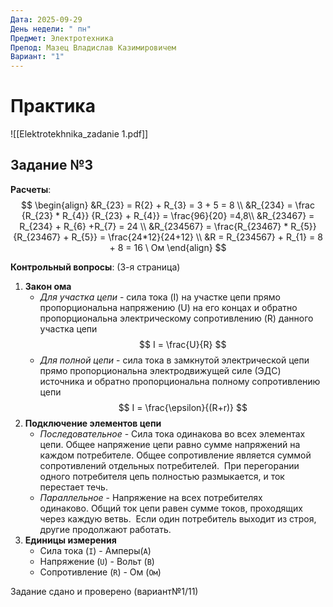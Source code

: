 ```yaml
---
Дата: 2025-09-29
День недели: " пн"
Предмет: Электротехника
Препод: Мазец Владислав Казимировичем
Вариант: "1"
---
```

# Практика
![[Elektrotekhnika_zadanie 1.pdf]]

## Задание №3

**Расчеты**:
$$
\begin{align}
&R_{23} = R{2} + R_{3} = 3 + 5 = 8 \\ 
&R_{234} = \frac {R_{23} * R_{4}} {R_{23} + R_{4}} = \frac{96}{20} =4,8\\
&R_{23467} = R_{234} + R_{6} +R_{7} = 24 \\
&R_{234567} = \frac{R_{23467} * R_{5}} {R_{23467} + R_{5}} = \frac{24*12}{24+12} \\
&R = R_{234567} + R_{1} = 8 + 8 = 16 \ Ом
\end{align}
$$

**Контрольный вопросы**: (3-я страница)

1) **Закон ома**
	- *Для участка цепи* - сила тока (I) на участке цепи прямо пропорциональна напряжению (U) на его концах и обратно пропорциональна электрическому сопротивлению (R) данного участка цепи
$$
I = \frac{U}{R}
$$
	- *Для полной цепи* - сила тока в замкнутой электрической цепи прямо пропорциональна электродвижущей силе (ЭДС) источника и обратно пропорциональна полному сопротивлению цепи
$$
I = \frac{\epsilon}{(R+r)}
$$
2) **Подключение элементов цепи**
	- *Последовательное* -  Сила тока одинакова во всех элементах цепи. Общее напряжение цепи равно сумме напряжений на каждом потребителе. Общее сопротивление является суммой сопротивлений отдельных потребителей.  При перегорании одного потребителя цепь полностью размыкается, и ток перестает течь.
	- *Параллельное* - Напряжение на всех потребителях одинаково. Общий ток цепи равен сумме токов, проходящих через каждую ветвь.  Если один потребитель выходит из строя, другие продолжают работать.
3) **Единицы измерения**
	- Сила тока (`I`) - Амперы(`A`)
	- Напряжение (`U`) - Вольт (`B`)
	- Сопротивление (`R`) - Ом (`Ом`)

Задание сдано и проверено (вариант№1/11)
